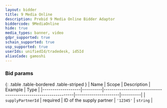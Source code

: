 ```yaml
---
layout: bidder
title: 9 Media Online
description: Prebid 9 Media Online Bidder Adaptor
biddercode: 9MediaOnline
hide: true
media_types: banner, video
gdpr_supported: true
schain_supported: true
usp_supported: true
userIds: unifiedId/tradedesk, id5Id
aliasCode: gamoshi
---
```


### Bid params

{: .table .table-bordered .table-striped }
| Name              | Scope    | Description                                                   | Example              | Type     |
|-------------------|----------|---------------------------------------------------------------|----------------------|----------|
| `supplyPartnerId` | required | ID of the supply partner | `'12345'`            | `string` |
